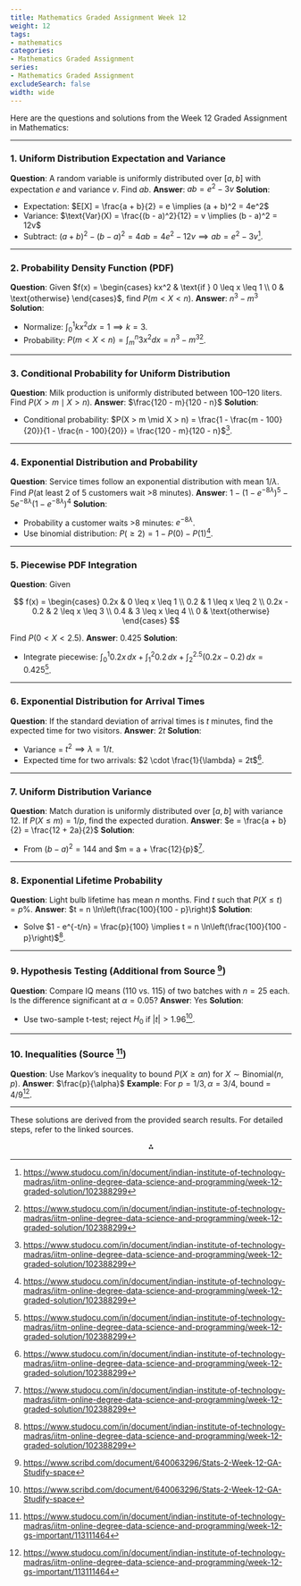 ```yaml
---
title: Mathematics Graded Assignment Week 12
weight: 12
tags: 
- mathematics
categories:
- Mathematics Graded Assignment
series:
- Mathematics Graded Assignment
excludeSearch: false
width: wide
---
```


Here are the questions and solutions from the Week 12 Graded Assignment in Mathematics:

---

### 1. Uniform Distribution Expectation and Variance

**Question**: A random variable is uniformly distributed over $[a, b]$ with expectation $e$ and variance $v$. Find $ab$.
**Answer**: $ab = e^2 - 3v$
**Solution**:

- Expectation: $E[X] = \frac{a + b}{2} = e \implies (a + b)^2 = 4e^2$
- Variance: $\text{Var}(X) = \frac{(b - a)^2}{12} = v \implies (b - a)^2 = 12v$
- Subtract: $(a + b)^2 - (b - a)^2 = 4ab = 4e^2 - 12v \implies ab = e^2 - 3v$[^1].

---

### 2. Probability Density Function (PDF)

**Question**: Given $f(x) = \begin{cases} kx^2 & \text{if } 0 \leq x \leq 1 \\ 0 & \text{otherwise} \end{cases}$, find $P(m < X < n)$.
**Answer**: $n^3 - m^3$
**Solution**:

- Normalize: $\int_0^1 kx^2 dx = 1 \implies k = 3$.
- Probability: $P(m < X < n) = \int_m^n 3x^2 dx = n^3 - m^3$[^1].

---

### 3. Conditional Probability for Uniform Distribution

**Question**: Milk production is uniformly distributed between 100–120 liters. Find $P(X > m \mid X > n)$.
**Answer**: $\frac{120 - m}{120 - n}$
**Solution**:

- Conditional probability: $P(X > m \mid X > n) = \frac{1 - \frac{m - 100}{20}}{1 - \frac{n - 100}{20}} = \frac{120 - m}{120 - n}$[^1].

---

### 4. Exponential Distribution and Probability

**Question**: Service times follow an exponential distribution with mean $1/\lambda$. Find $P(\text{at least 2 of 5 customers wait >8 minutes})$.
**Answer**: $1 - (1 - e^{-8\lambda})^5 - 5e^{-8\lambda}(1 - e^{-8\lambda})^4$
**Solution**:

- Probability a customer waits >8 minutes: $e^{-8\lambda}$.
- Use binomial distribution: $P(\geq 2) = 1 - P(0) - P(1)$[^1].

---

### 5. Piecewise PDF Integration

**Question**: Given

$$
f(x) = \begin{cases} 
0.2x & 0 \leq x \leq 1 \\
0.2 & 1 \leq x \leq 2 \\
0.2x - 0.2 & 2 \leq x \leq 3 \\
0.4 & 3 \leq x \leq 4 \\
0 & \text{otherwise}
\end{cases}
$$

Find $P(0 < X < 2.5)$.
**Answer**: 0.425
**Solution**:

- Integrate piecewise:
$\int_0^1 0.2x \, dx + \int_1^2 0.2 \, dx + \int_2^{2.5} (0.2x - 0.2) \, dx = 0.425$[^1].

---

### 6. Exponential Distribution for Arrival Times

**Question**: If the standard deviation of arrival times is $t$ minutes, find the expected time for two visitors.
**Answer**: $2t$
**Solution**:

- Variance = $t^2 \implies \lambda = 1/t$.
- Expected time for two arrivals: $2 \cdot \frac{1}{\lambda} = 2t$[^1].

---

### 7. Uniform Distribution Variance

**Question**: Match duration is uniformly distributed over $[a, b]$ with variance 12. If $P(X \leq m) = 1/p$, find the expected duration.
**Answer**: $e = \frac{a + b}{2} = \frac{12 + 2a}{2}$
**Solution**:

- From $(b - a)^2 = 144$ and $m = a + \frac{12}{p}$[^1].

---

### 8. Exponential Lifetime Probability

**Question**: Light bulb lifetime has mean $n$ months. Find $t$ such that $P(X \leq t) = p\%$.
**Answer**: $t = n \ln\left(\frac{100}{100 - p}\right)$
**Solution**:

- Solve $1 - e^{-t/n} = \frac{p}{100} \implies t = n \ln\left(\frac{100}{100 - p}\right)$[^1].

---

### 9. Hypothesis Testing (Additional from Source [^2])

**Question**: Compare IQ means (110 vs. 115) of two batches with $n = 25$ each. Is the difference significant at $\alpha = 0.05$?
**Answer**: Yes
**Solution**:

- Use two-sample t-test; reject $H_0$ if $|t| > 1.96$[^2].

---

### 10. Inequalities (Source [^3])

**Question**: Use Markov’s inequality to bound $P(X \geq \alpha n)$ for $X \sim \text{Binomial}(n, p)$.
**Answer**: $\frac{p}{\alpha}$
**Example**: For $p = 1/3, \alpha = 3/4$, bound = $4/9$[^3].

---

These solutions are derived from the provided search results. For detailed steps, refer to the linked sources.

<div style="text-align: center">⁂</div>

[^1]: https://www.studocu.com/in/document/indian-institute-of-technology-madras/iitm-online-degree-data-science-and-programming/week-12-graded-solution/102388299

[^2]: https://www.scribd.com/document/640063296/Stats-2-Week-12-GA-Studify-space

[^3]: https://www.studocu.com/in/document/indian-institute-of-technology-madras/iitm-online-degree-data-science-and-programming/week-12-gs-important/113111464

[^4]: https://www.shiksha.com/preparation/maths-ncert-solutions-class-12th-ns

[^5]: https://progiez.com/discrete-mathematics-week-12-nptel-assignment-answers

[^6]: https://www.youtube.com/watch?v=aBBr6O1ym8k

[^7]: https://www.youtube.com/watch?v=jJisc2j006g

[^8]: https://gradedassignments.github.io/iit-madras-graded-assignments/

[^9]: https://www.youtube.com/watch?v=i3LgiMiSc6I

[^10]: https://www.youtube.com/playlist?list=PLdeLUDqpQ749Qe6P67-HKoyWlN7Ums7le

[^11]: https://www.youtube.com/watch?v=gnnNlS9WNM0

